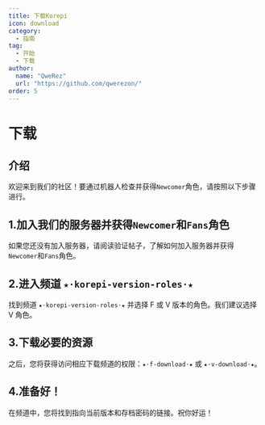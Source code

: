 ```yaml
---
title: 下载Korepi
icon: download
category:
  - 指南
tag:
  - 开始
  - 下载
author:
  name: "QweRez"
  url: "https://github.com/qwerezon/"
order: 5
---
```


# 下载

## 介绍

欢迎来到我们的社区！要通过机器人检查并获得`Newcomer`角色，请按照以下步骤进行。

##  1.加入我们的服务器并获得`Newcomer`和`Fans`角色

如果您还没有加入服务器，请阅读验证帖子，了解如何加入服务器并获得`Newcomer`和`Fans`角色。

##  2.进入频道 `★⋅korepi-version-roles⋅★`

找到频道 `★⋅korepi-version-roles⋅★` 并选择 F 或 V 版本的角色。我们建议选择 V 角色。

##  3.下载必要的资源

之后，您将获得访问相应下载频道的权限：`★⋅f-download⋅★` 或 `★⋅v-download⋅★`。

##  4.准备好！

在频道中，您将找到指向当前版本和存档密码的链接。祝你好运！
